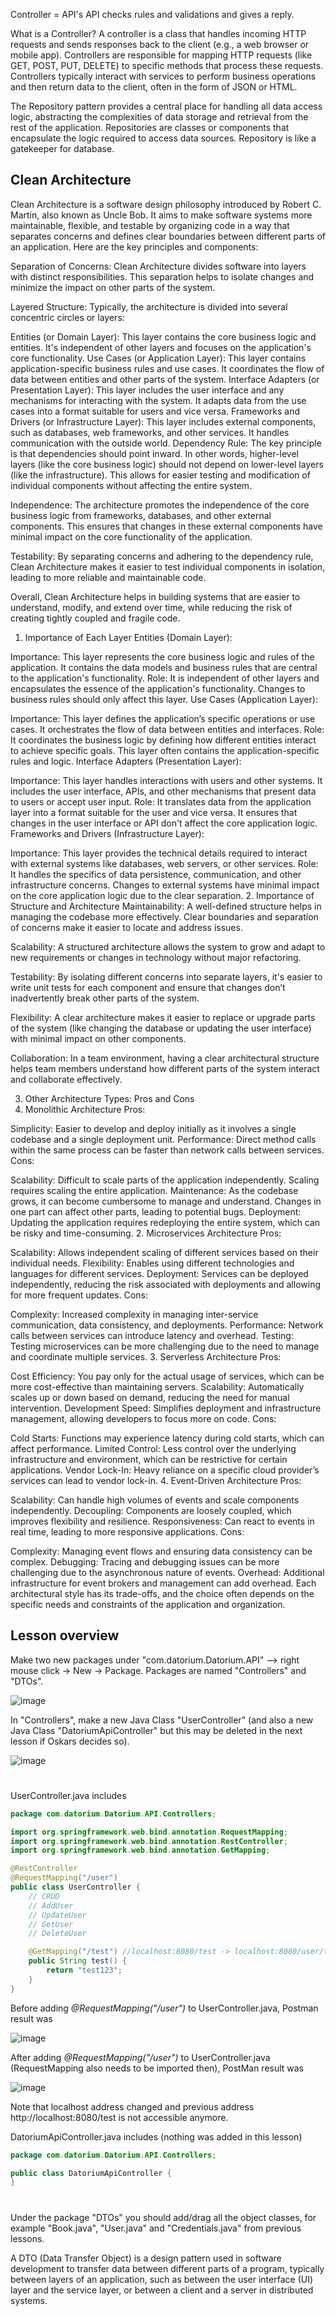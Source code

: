 Controller = API's
API checks rules and validations and gives a reply. 

What is a Controller?
A controller is a class that handles incoming HTTP requests and sends responses back to the client (e.g., a web browser or mobile app).
Controllers are responsible for mapping HTTP requests (like GET, POST, PUT, DELETE) to specific methods that process these requests.
Controllers typically interact with services to perform business operations and then return data to the client, often in the form of JSON or HTML.

The Repository pattern provides a central place for handling all data access logic, abstracting the complexities of data storage and retrieval from the rest of the application. Repositories are classes or components that encapsulate the logic required to access data sources. 
Repository is like a gatekeeper for database. 

## Clean Architecture

Clean Architecture is a software design philosophy introduced by Robert C. Martin, also known as Uncle Bob. It aims to make software systems more maintainable, flexible, and testable by organizing code in a way that separates concerns and defines clear boundaries between different parts of an application. Here are the key principles and components:

Separation of Concerns: Clean Architecture divides software into layers with distinct responsibilities. This separation helps to isolate changes and minimize the impact on other parts of the system.

Layered Structure: Typically, the architecture is divided into several concentric circles or layers:

Entities (or Domain Layer): This layer contains the core business logic and entities. It's independent of other layers and focuses on the application's core functionality.
Use Cases (or Application Layer): This layer contains application-specific business rules and use cases. It coordinates the flow of data between entities and other parts of the system.
Interface Adapters (or Presentation Layer): This layer includes the user interface and any mechanisms for interacting with the system. It adapts data from the use cases into a format suitable for users and vice versa.
Frameworks and Drivers (or Infrastructure Layer): This layer includes external components, such as databases, web frameworks, and other services. It handles communication with the outside world.
Dependency Rule: The key principle is that dependencies should point inward. In other words, higher-level layers (like the core business logic) should not depend on lower-level layers (like the infrastructure). This allows for easier testing and modification of individual components without affecting the entire system.

Independence: The architecture promotes the independence of the core business logic from frameworks, databases, and other external components. This ensures that changes in these external components have minimal impact on the core functionality of the application.

Testability: By separating concerns and adhering to the dependency rule, Clean Architecture makes it easier to test individual components in isolation, leading to more reliable and maintainable code.

Overall, Clean Architecture helps in building systems that are easier to understand, modify, and extend over time, while reducing the risk of creating tightly coupled and fragile code.


1. Importance of Each Layer
Entities (Domain Layer):

Importance: This layer represents the core business logic and rules of the application. It contains the data models and business rules that are central to the application's functionality.
Role: It is independent of other layers and encapsulates the essence of the application's functionality. Changes to business rules should only affect this layer.
Use Cases (Application Layer):

Importance: This layer defines the application’s specific operations or use cases. It orchestrates the flow of data between entities and interfaces.
Role: It coordinates the business logic by defining how different entities interact to achieve specific goals. This layer often contains the application-specific rules and logic.
Interface Adapters (Presentation Layer):

Importance: This layer handles interactions with users and other systems. It includes the user interface, APIs, and other mechanisms that present data to users or accept user input.
Role: It translates data from the application layer into a format suitable for the user and vice versa. It ensures that changes in the user interface or API don't affect the core application logic.
Frameworks and Drivers (Infrastructure Layer):

Importance: This layer provides the technical details required to interact with external systems like databases, web servers, or other services.
Role: It handles the specifics of data persistence, communication, and other infrastructure concerns. Changes to external systems have minimal impact on the core application logic due to the clear separation.
2. Importance of Structure and Architecture
Maintainability: A well-defined structure helps in managing the codebase more effectively. Clear boundaries and separation of concerns make it easier to locate and address issues.

Scalability: A structured architecture allows the system to grow and adapt to new requirements or changes in technology without major refactoring.

Testability: By isolating different concerns into separate layers, it's easier to write unit tests for each component and ensure that changes don’t inadvertently break other parts of the system.

Flexibility: A clear architecture makes it easier to replace or upgrade parts of the system (like changing the database or updating the user interface) with minimal impact on other components.

Collaboration: In a team environment, having a clear architectural structure helps team members understand how different parts of the system interact and collaborate effectively.

3. Other Architecture Types: Pros and Cons
1. Monolithic Architecture
Pros:

Simplicity: Easier to develop and deploy initially as it involves a single codebase and a single deployment unit.
Performance: Direct method calls within the same process can be faster than network calls between services.
Cons:

Scalability: Difficult to scale parts of the application independently. Scaling requires scaling the entire application.
Maintenance: As the codebase grows, it can become cumbersome to manage and understand. Changes in one part can affect other parts, leading to potential bugs.
Deployment: Updating the application requires redeploying the entire system, which can be risky and time-consuming.
2. Microservices Architecture
Pros:

Scalability: Allows independent scaling of different services based on their individual needs.
Flexibility: Enables using different technologies and languages for different services.
Deployment: Services can be deployed independently, reducing the risk associated with deployments and allowing for more frequent updates.
Cons:

Complexity: Increased complexity in managing inter-service communication, data consistency, and deployments.
Performance: Network calls between services can introduce latency and overhead.
Testing: Testing microservices can be more challenging due to the need to manage and coordinate multiple services.
3. Serverless Architecture
Pros:

Cost Efficiency: You pay only for the actual usage of services, which can be more cost-effective than maintaining servers.
Scalability: Automatically scales up or down based on demand, reducing the need for manual intervention.
Development Speed: Simplifies deployment and infrastructure management, allowing developers to focus more on code.
Cons:

Cold Starts: Functions may experience latency during cold starts, which can affect performance.
Limited Control: Less control over the underlying infrastructure and environment, which can be restrictive for certain applications.
Vendor Lock-In: Heavy reliance on a specific cloud provider’s services can lead to vendor lock-in.
4. Event-Driven Architecture
Pros:

Scalability: Can handle high volumes of events and scale components independently.
Decoupling: Components are loosely coupled, which improves flexibility and resilience.
Responsiveness: Can react to events in real time, leading to more responsive applications.
Cons:

Complexity: Managing event flows and ensuring data consistency can be complex.
Debugging: Tracing and debugging issues can be more challenging due to the asynchronous nature of events.
Overhead: Additional infrastructure for event brokers and management can add overhead.
Each architectural style has its trade-offs, and the choice often depends on the specific needs and constraints of the application and organization.

## Lesson overview

Make two new packages under "com.datorium.Datorium.API" --> right mouse click -> New -> Package.
Packages are named "Controllers" and "DTOs".

![image](https://github.com/user-attachments/assets/a7a77195-8ed7-4d34-84a4-860e20a0ea2d)

In "Controllers", make a new Java Class "UserController" (and also a new Java Class "DatoriumApiController" but this may be deleted in the next lesson if Oskars decides so).

![image](https://github.com/user-attachments/assets/52230ba3-4bcb-41ac-89ca-1babf3b8975c)
#
UserController.java includes
```java
package com.datorium.Datorium.API.Controllers;

import org.springframework.web.bind.annotation.RequestMapping;
import org.springframework.web.bind.annotation.RestController;
import org.springframework.web.bind.annotation.GetMapping;

@RestController
@RequestMapping("/user")
public class UserController {
    // CRUD
    // AddUser
    // UpdateUser
    // GetUser
    // DeleteUser

    @GetMapping("/test") //localhost:8080/test -> localhost:8080/user/test
    public String test() {
        return "test123";
    }
}
```

Before adding _@RequestMapping("/user")_ to UserController.java, Postman result was

![image](https://github.com/user-attachments/assets/1acf6892-f31e-42ec-87f3-1628be958b96)

After adding _@RequestMapping("/user")_ to UserController.java (RequestMapping also needs to be imported then), PostMan result was

![image](https://github.com/user-attachments/assets/c76399f3-fa77-4d8b-a4bb-ace42a4368cf)

Note that localhost address changed and previous address http://localhost:8080/test is not accessible anymore.

DatoriumApiController.java includes (nothing was added in this lesson)
```java
package com.datorium.Datorium.API.Controllers;

public class DatoriumApiController {
}
```
#
Under the package "DTOs" you should add/drag all the object classes, for example "Book.java", "User.java" and "Credentials.java" from previous lessons. 

A DTO (Data Transfer Object) is a design pattern used in software development to transfer data between different parts of a program, typically between layers of an application, such as between the user interface (UI) layer and the service layer, or between a client and a server in distributed systems.

